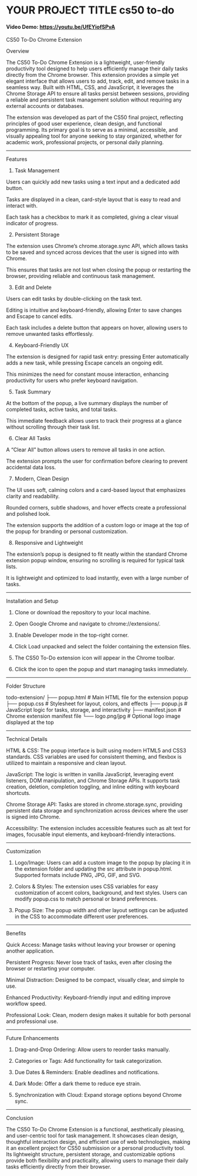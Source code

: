 # YOUR PROJECT TITLE cs50 to-do
#### Video Demo:  https://youtu.be/UfEYiofSPvA
CS50 To-Do Chrome Extension

Overview

The CS50 To-Do Chrome Extension is a lightweight, user-friendly productivity tool designed to help users efficiently manage their daily tasks directly from the Chrome browser. This extension provides a simple yet elegant interface that allows users to add, track, edit, and remove tasks in a seamless way. Built with HTML, CSS, and JavaScript, it leverages the Chrome Storage API to ensure all tasks persist between sessions, providing a reliable and persistent task management solution without requiring any external accounts or databases.

The extension was developed as part of the CS50 final project, reflecting principles of good user experience, clean design, and functional programming. Its primary goal is to serve as a minimal, accessible, and visually appealing tool for anyone seeking to stay organized, whether for academic work, professional projects, or personal daily planning.


---

Features

1. Task Management

Users can quickly add new tasks using a text input and a dedicated add button.

Tasks are displayed in a clean, card-style layout that is easy to read and interact with.

Each task has a checkbox to mark it as completed, giving a clear visual indicator of progress.



2. Persistent Storage

The extension uses Chrome’s chrome.storage.sync API, which allows tasks to be saved and synced across devices that the user is signed into with Chrome.

This ensures that tasks are not lost when closing the popup or restarting the browser, providing reliable and continuous task management.



3. Edit and Delete

Users can edit tasks by double-clicking on the task text.

Editing is intuitive and keyboard-friendly, allowing Enter to save changes and Escape to cancel edits.

Each task includes a delete button that appears on hover, allowing users to remove unwanted tasks effortlessly.



4. Keyboard-Friendly UX

The extension is designed for rapid task entry: pressing Enter automatically adds a new task, while pressing Escape cancels an ongoing edit.

This minimizes the need for constant mouse interaction, enhancing productivity for users who prefer keyboard navigation.



5. Task Summary

At the bottom of the popup, a live summary displays the number of completed tasks, active tasks, and total tasks.

This immediate feedback allows users to track their progress at a glance without scrolling through their task list.



6. Clear All Tasks

A “Clear All” button allows users to remove all tasks in one action.

The extension prompts the user for confirmation before clearing to prevent accidental data loss.



7. Modern, Clean Design

The UI uses soft, calming colors and a card-based layout that emphasizes clarity and readability.

Rounded corners, subtle shadows, and hover effects create a professional and polished look.

The extension supports the addition of a custom logo or image at the top of the popup for branding or personal customization.



8. Responsive and Lightweight

The extension’s popup is designed to fit neatly within the standard Chrome extension popup window, ensuring no scrolling is required for typical task lists.

It is lightweight and optimized to load instantly, even with a large number of tasks.





---

Installation and Setup

1. Clone or download the repository to your local machine.


2. Open Google Chrome and navigate to chrome://extensions/.


3. Enable Developer mode in the top-right corner.


4. Click Load unpacked and select the folder containing the extension files.


5. The CS50 To-Do extension icon will appear in the Chrome toolbar.


6. Click the icon to open the popup and start managing tasks immediately.




---

Folder Structure

todo-extension/
├── popup.html       # Main HTML file for the extension popup
├── popup.css        # Stylesheet for layout, colors, and effects
├── popup.js         # JavaScript logic for tasks, storage, and interactivity
├── manifest.json    # Chrome extension manifest file
└── logo.png/jpg     # Optional logo image displayed at the top


---

Technical Details

HTML & CSS: The popup interface is built using modern HTML5 and CSS3 standards. CSS variables are used for consistent theming, and flexbox is utilized to maintain a responsive and clean layout.

JavaScript: The logic is written in vanilla JavaScript, leveraging event listeners, DOM manipulation, and Chrome Storage APIs. It supports task creation, deletion, completion toggling, and inline editing with keyboard shortcuts.

Chrome Storage API: Tasks are stored in chrome.storage.sync, providing persistent data storage and synchronization across devices where the user is signed into Chrome.

Accessibility: The extension includes accessible features such as alt text for images, focusable input elements, and keyboard-friendly interactions.



---

Customization

1. Logo/Image: Users can add a custom image to the popup by placing it in the extension folder and updating the src attribute in popup.html. Supported formats include PNG, JPG, GIF, and SVG.


2. Colors & Styles: The extension uses CSS variables for easy customization of accent colors, background, and text styles. Users can modify popup.css to match personal or brand preferences.


3. Popup Size: The popup width and other layout settings can be adjusted in the CSS to accommodate different user preferences.




---

Benefits

Quick Access: Manage tasks without leaving your browser or opening another application.

Persistent Progress: Never lose track of tasks, even after closing the browser or restarting your computer.

Minimal Distraction: Designed to be compact, visually clear, and simple to use.

Enhanced Productivity: Keyboard-friendly input and editing improve workflow speed.

Professional Look: Clean, modern design makes it suitable for both personal and professional use.



---

Future Enhancements

1. Drag-and-Drop Ordering: Allow users to reorder tasks manually.


2. Categories or Tags: Add functionality for task categorization.


3. Due Dates & Reminders: Enable deadlines and notifications.


4. Dark Mode: Offer a dark theme to reduce eye strain.


5. Synchronization with Cloud: Expand storage options beyond Chrome sync.




---

Conclusion

The CS50 To-Do Chrome Extension is a functional, aesthetically pleasing, and user-centric tool for task management. It showcases clean design, thoughtful interaction design, and efficient use of web technologies, making it an excellent project for CS50 submission or a personal productivity tool. Its lightweight structure, persistent storage, and customizable options provide both flexibility and practicality, allowing users to manage their daily tasks efficiently directly from their browser.